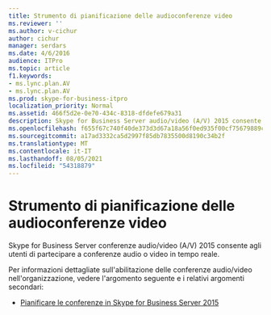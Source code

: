 ```yaml
---
title: Strumento di pianificazione delle audioconferenze video
ms.reviewer: ''
ms.author: v-cichur
author: cichur
manager: serdars
ms.date: 4/6/2016
audience: ITPro
ms.topic: article
f1.keywords:
- ms.lync.plan.AV
- ms.lync.plan.AV
ms.prod: skype-for-business-itpro
localization_priority: Normal
ms.assetid: 466f5d2e-0e70-434c-8318-dfdefe679a31
description: Skype for Business Server audio/video (A/V) 2015 consente agli utenti di partecipare a conferenze audio o video in tempo reale.
ms.openlocfilehash: f655f67c740f40de373d3d67a18a56f0ed935f00cf75679889cbe84ca5f08639
ms.sourcegitcommit: a17ad3332ca5d2997f85db7835500d8190c34b2f
ms.translationtype: MT
ms.contentlocale: it-IT
ms.lasthandoff: 08/05/2021
ms.locfileid: "54318879"
---
```

# <a name="audio-video-conferencing-planning-tool"></a>Strumento di pianificazione delle audioconferenze video
 
Skype for Business Server conferenze audio/video (A/V) 2015 consente agli utenti di partecipare a conferenze audio o video in tempo reale.
  
Per informazioni dettagliate sull'abilitazione delle conferenze audio/video nell'organizzazione, vedere l'argomento seguente e i relativi argomenti secondari: 
  
- [Pianificare le conferenze in Skype for Business Server 2015](../../plan-your-deployment/conferencing/conferencing.md)
    

